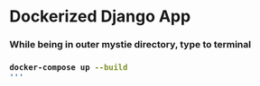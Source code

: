 # Dockerized Django App
<h3> While being in outer mystie directory, type to terminal<h3>

```bash
docker-compose up --build
'''
